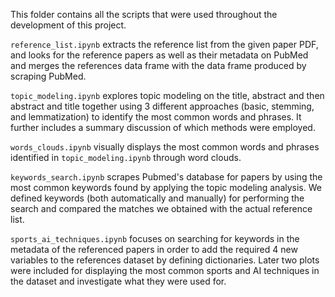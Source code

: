 This folder contains all the scripts that were used throughout the development of this project. 

`reference_list.ipynb` extracts the reference list from the given paper PDF, and looks for the reference papers as well as their metadata on PubMed and merges the references data frame with the data frame produced by scraping PubMed. 

`topic_modeling.ipynb` explores topic modeling on the title, abstract and then abstract and title together using 3 different approaches (basic, stemming, and lemmatization) to identify the most common words and phrases. It further includes a summary discussion of which methods were employed. 

`words_clouds.ipynb` visually displays the most common words and phrases identified in `topic_modeling.ipynb` through word clouds.

`keywords_search.ipynb` scrapes Pubmed's database for papers by using the most common keywords found by applying the topic modeling analysis. We defined keywords (both automatically and manually) for performing the search and compared the matches we obtained with the actual reference list.

`sports_ai_techniques.ipynb` focuses on searching for keywords in the metadata of the referenced papers in order to add the required 4 new variables to the references dataset by defining dictionaries. Later two plots were included for displaying the most common sports and AI techniques in the dataset and investigate what they were used for.